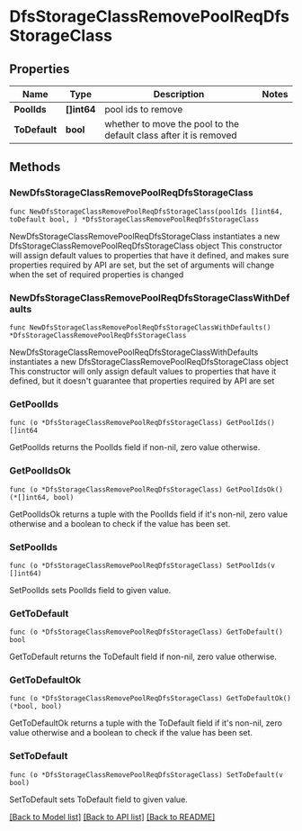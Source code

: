 # DfsStorageClassRemovePoolReqDfsStorageClass

## Properties

Name | Type | Description | Notes
------------ | ------------- | ------------- | -------------
**PoolIds** | **[]int64** | pool ids to remove | 
**ToDefault** | **bool** | whether to move the pool to the default class after it is removed | 

## Methods

### NewDfsStorageClassRemovePoolReqDfsStorageClass

`func NewDfsStorageClassRemovePoolReqDfsStorageClass(poolIds []int64, toDefault bool, ) *DfsStorageClassRemovePoolReqDfsStorageClass`

NewDfsStorageClassRemovePoolReqDfsStorageClass instantiates a new DfsStorageClassRemovePoolReqDfsStorageClass object
This constructor will assign default values to properties that have it defined,
and makes sure properties required by API are set, but the set of arguments
will change when the set of required properties is changed

### NewDfsStorageClassRemovePoolReqDfsStorageClassWithDefaults

`func NewDfsStorageClassRemovePoolReqDfsStorageClassWithDefaults() *DfsStorageClassRemovePoolReqDfsStorageClass`

NewDfsStorageClassRemovePoolReqDfsStorageClassWithDefaults instantiates a new DfsStorageClassRemovePoolReqDfsStorageClass object
This constructor will only assign default values to properties that have it defined,
but it doesn't guarantee that properties required by API are set

### GetPoolIds

`func (o *DfsStorageClassRemovePoolReqDfsStorageClass) GetPoolIds() []int64`

GetPoolIds returns the PoolIds field if non-nil, zero value otherwise.

### GetPoolIdsOk

`func (o *DfsStorageClassRemovePoolReqDfsStorageClass) GetPoolIdsOk() (*[]int64, bool)`

GetPoolIdsOk returns a tuple with the PoolIds field if it's non-nil, zero value otherwise
and a boolean to check if the value has been set.

### SetPoolIds

`func (o *DfsStorageClassRemovePoolReqDfsStorageClass) SetPoolIds(v []int64)`

SetPoolIds sets PoolIds field to given value.


### GetToDefault

`func (o *DfsStorageClassRemovePoolReqDfsStorageClass) GetToDefault() bool`

GetToDefault returns the ToDefault field if non-nil, zero value otherwise.

### GetToDefaultOk

`func (o *DfsStorageClassRemovePoolReqDfsStorageClass) GetToDefaultOk() (*bool, bool)`

GetToDefaultOk returns a tuple with the ToDefault field if it's non-nil, zero value otherwise
and a boolean to check if the value has been set.

### SetToDefault

`func (o *DfsStorageClassRemovePoolReqDfsStorageClass) SetToDefault(v bool)`

SetToDefault sets ToDefault field to given value.



[[Back to Model list]](../README.md#documentation-for-models) [[Back to API list]](../README.md#documentation-for-api-endpoints) [[Back to README]](../README.md)


